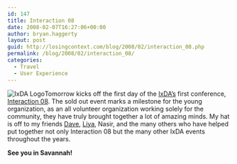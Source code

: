 ```yaml
---
id: 147
title: Interaction 08
date: 2008-02-07T16:27:06+00:00
author: bryan.haggerty
layout: post
guid: http://losingcontext.com/blog/2008/02/interaction_08.php
permalink: /blog/2008/02/interaction_08/
categories:
  - Travel
  - User Experience
---
```

 <img src='http://bryanhaggerty.com/blog/wp-content/uploads/2008/02/ixda-logo.gif' alt='IxDA Logo' class="icon-left" />Tomorrow kicks off the first day of the [IxDA&#8217;s](http://ixda.org) first conference, [Interaction 08](http://interaction08.ixda.org). The sold out event marks a milestone for the young organization, as an all volunteer organization working solely for the community, they have truly brought together a lot of amazing minds. My hat is off to my friends [Dave](http://synapticburn.com), [Liya](http://noreally.wordpress.com/), Nasir, and the many others who have helped put together not only Interaction 08 but the many other IxDA events throughout the years.

**See you in Savannah!**